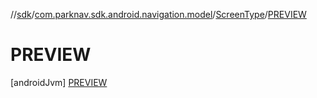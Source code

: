 //[sdk](../../../../index.md)/[com.parknav.sdk.android.navigation.model](../../index.md)/[ScreenType](../index.md)/[PREVIEW](index.md)



# PREVIEW  
 [androidJvm] [PREVIEW](index.md)  
   

